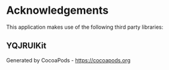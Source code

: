 # Acknowledgements
This application makes use of the following third party libraries:

## YQJRUIKit



Generated by CocoaPods - https://cocoapods.org

